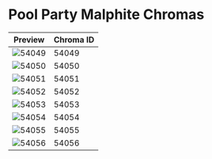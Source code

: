 # Pool Party Malphite Chromas

| Preview | Chroma ID |
|---------|-----------|
| ![54049](https://raw.communitydragon.org/latest/plugins/rcp-be-lol-game-data/global/default/v1/champion-chroma-images/54/54049.png) | 54049 |
| ![54050](https://raw.communitydragon.org/latest/plugins/rcp-be-lol-game-data/global/default/v1/champion-chroma-images/54/54050.png) | 54050 |
| ![54051](https://raw.communitydragon.org/latest/plugins/rcp-be-lol-game-data/global/default/v1/champion-chroma-images/54/54051.png) | 54051 |
| ![54052](https://raw.communitydragon.org/latest/plugins/rcp-be-lol-game-data/global/default/v1/champion-chroma-images/54/54052.png) | 54052 |
| ![54053](https://raw.communitydragon.org/latest/plugins/rcp-be-lol-game-data/global/default/v1/champion-chroma-images/54/54053.png) | 54053 |
| ![54054](https://raw.communitydragon.org/latest/plugins/rcp-be-lol-game-data/global/default/v1/champion-chroma-images/54/54054.png) | 54054 |
| ![54055](https://raw.communitydragon.org/latest/plugins/rcp-be-lol-game-data/global/default/v1/champion-chroma-images/54/54055.png) | 54055 |
| ![54056](https://raw.communitydragon.org/latest/plugins/rcp-be-lol-game-data/global/default/v1/champion-chroma-images/54/54056.png) | 54056 |